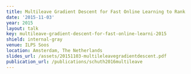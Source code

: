```yaml
---
title: Multileave Gradient Descent for Fast Online Learning to Rank
date: '2015-11-03'
year: 2015
layout: talk
key: multileave-gradient-descent-for-fast-online-learni-2015
shield: internal-gray
venue: ILPS Soos
location: Amsterdam, The Netherlands
slides_url: /assets/20151103-multileleavegradientdescent.pdf
publication_url: /publications/schuth2016multileave
---
```

